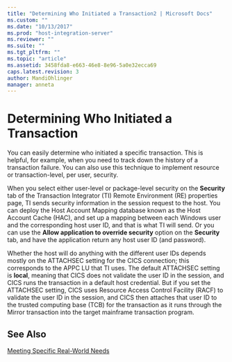 ```yaml
---
title: "Determining Who Initiated a Transaction2 | Microsoft Docs"
ms.custom: ""
ms.date: "10/13/2017"
ms.prod: "host-integration-server"
ms.reviewer: ""
ms.suite: ""
ms.tgt_pltfrm: ""
ms.topic: "article"
ms.assetid: 3458fda8-e663-46e8-8e96-5a0e32ecca69
caps.latest.revision: 3
author: MandiOhlinger
manager: anneta
---
```

# Determining Who Initiated a Transaction
You can easily determine who initiated a specific transaction. This is helpful, for example, when you need to track down the history of a transaction failure. You can also use this technique to implement resource or transaction-level, per user, security.  
  
 When you select either user-level or package-level security on the **Security** tab of the Transaction Integrator (TI) Remote Environment (RE) properties page, TI sends security information in the session request to the host. You can deploy the Host Account Mapping database known as the Host Account Cache (HAC), and set up a mapping between each Windows user and the corresponding host user ID, and that is what TI will send. Or you can use the **Allow application to override security** option on the **Security** tab, and have the application return any host user ID (and password).  
  
 Whether the host will do anything with the different user IDs depends mostly on the ATTACHSEC setting for the CICS connection; this corresponds to the APPC LU that TI uses. The default ATTACHSEC setting is **local**, meaning that CICS does not validate the user ID in the session, and CICS runs the transaction in a default host credential. But if you set the ATTACHSEC setting, CICS uses Resource Access Control Facility (RACF) to validate the user ID in the session, and CICS then attaches that user ID to the trusted computing base (TCB) for the transaction as it runs through the Mirror transaction into the target mainframe transaction program.  
  
## See Also  
 [Meeting Specific Real-World Needs](../core/meeting-specific-real-world-needs.md)